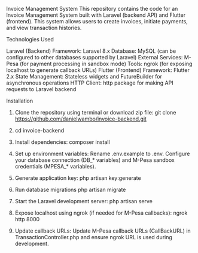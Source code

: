 Invoice Management System
This repository contains the code for an Invoice Management System built with Laravel (backend API) and Flutter (frontend). This system allows users to create invoices, initiate payments, and view transaction histories.

Technologies Used

Laravel (Backend)
Framework: Laravel 8.x
Database: MySQL (can be configured to other databases supported by Laravel)
External Services: M-Pesa (for payment processing in sandbox mode)
Tools: ngrok (for exposing localhost to generate callback URLs)
Flutter (Frontend)
Framework: Flutter 2.x
State Management: Stateless widgets and FutureBuilder for asynchronous operations
HTTP Client: http package for making API requests to Laravel backend


Installation

1. Clone the repository using terminal or download zip file:
            git clone https://github.com/danielwambo/invoice-backend.git
2. cd invoice-backend

3. Install dependencies:
composer install

4. Set up environment variables:
Rename .env.example to .env.
Configure your database connection (DB_* variables) and M-Pesa sandbox credentials (MPESA_* variables).

5. Generate application key:
php artisan key:generate

6. Run database migrations
php artisan migrate

7. Start the Laravel development server:
php artisan serve

8. Expose localhost using ngrok (if needed for M-Pesa callbacks):
ngrok http 8000

9. Update callback URLs:
Update M-Pesa callback URLs (CallBackURL) in TransactionController.php and ensure ngrok URL is used during development.
